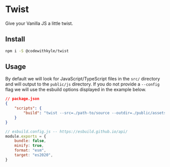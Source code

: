 # Twist

Give your Vanilla JS a little twist.

## Install

```bash
npm i -S @codewithkyle/twist
```

## Usage

By default we will look for JavaScript/TypeScript files in the `src/` directory and will output to the `public/js` directory. If you do not provide a `--config` flag we will use the esbuild options displayed in the example below.

```json
// package.json
{
    "scripts": {
        "build": "twist --src=./path-to/source --outdir=./public/assets --config=./esbuild.config.js"
    }
}
```

```javascript
// esbuild.config.js -- https://esbuild.github.io/api/
module.exports = {
    bundle: false,
    minify: true,
    format: "esm",
    target: "es2020",
}
```